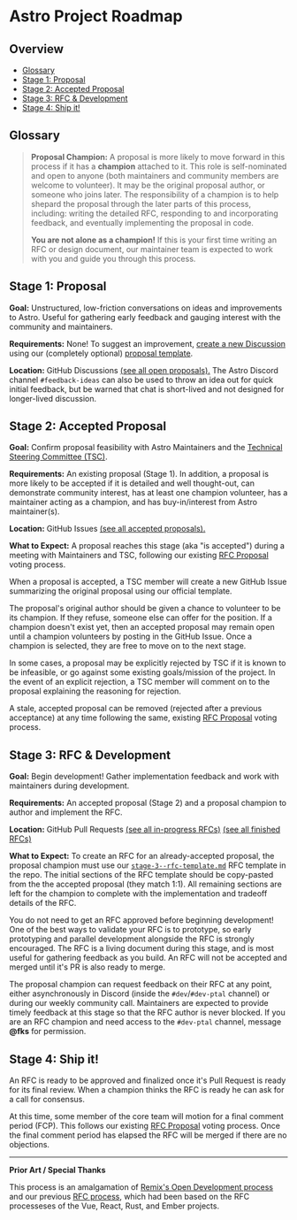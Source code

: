 # Astro Project Roadmap

## Overview

- [Glossary](#glossary)
- [Stage 1: Proposal](#stage-1-proposal)
- [Stage 2: Accepted Proposal](#stage-2-accepted-proposal)
- [Stage 3: RFC \& Development](#stage-3-rfc--development)
- [Stage 4: Ship it!](#stage-4-ship-it)

## Glossary

> **Proposal Champion:** A proposal is more likely to move forward in this process if it has a **champion** attached to it. This role is self-nominated and open to anyone (both maintainers and community members are welcome to volunteer). It may be the original proposal author, or someone who joins later. The responsibility of a champion is to help shepard the proposal through the later parts of this process, including: writing the detailed RFC, responding to and incorporating feedback, and eventually implementing the proposal in code.
>
> **You are not alone as a champion!** If this is your first time writing an RFC or design document, our maintainer team is expected to work with you and guide you through this process.

## Stage 1: Proposal

**Goal:** Unstructured, low-friction conversations on ideas and improvements to Astro. Useful for gathering early feedback and gauging interest with the community and maintainers.

**Requirements:** None! To suggest an improvement, [create a new Discussion](https://github.com/withastro/roadmap/discussions) using our (completely optional) [proposal template](stage-1--discussion-template.md?plain=1).

**Location:** GitHub Discussions [(see all open proposals).](https://github.com/withastro/roadmap/discussions) The Astro Discord channel `#feedback-ideas` can also be used to throw an idea out for quick initial feedback, but be warned that chat is short-lived and not designed for longer-lived discussion.

## Stage 2: Accepted Proposal

**Goal:** Confirm proposal feasibility with Astro Maintainers and the [Technical Steering Committee (TSC)](https://github.com/withastro/.github/blob/main/GOVERNANCE.md#technical-steering-committee-tsc).

**Requirements:** An existing proposal (Stage 1). In addition, a proposal is more likely to be accepted if it is detailed and well thought-out, can demonstrate community interest, has at least one champion volunteer, has a maintainer acting as a champion, and has buy-in/interest from Astro maintainer(s).

**Location:** GitHub Issues [(see all accepted proposals).](https://github.com/withastro/roadmap/issues)

**What to Expect:** A proposal reaches this stage (aka "is accepted") during a meeting with Maintainers and TSC, following our existing [RFC Proposal](https://github.com/withastro/.github/blob/main/GOVERNANCE.md#voting-rfc-proposals) voting process.

When a proposal is accepted, a TSC member will create a new GitHub Issue summarizing the original proposal using our official template.

The proposal's original author should be given a chance to volunteer to be its champion. If they refuse, someone else can offer for the position. If a champion doesn't exist yet, then an accepted proposal may remain open until a champion volunteers by posting in the GitHub Issue. Once a champion is selected, they are free to move on to the next stage.

In some cases, a proposal may be explicitly rejected by TSC if it is known to be infeasible, or go against some existing goals/mission of the project. In the event of an explicit rejection, a TSC member will comment on to the proposal explaining the reasoning for rejection.

A stale, accepted proposal can be removed (rejected after a previous acceptance) at any time following the same, existing [RFC Proposal](https://github.com/withastro/.github/blob/main/GOVERNANCE.md#voting-rfc-proposals) voting process.

## Stage 3: RFC & Development

**Goal:** Begin development! Gather implementation feedback and work with maintainers during development.

**Requirements:** An accepted proposal (Stage 2) and a proposal champion to author and implement the RFC.

**Location:** GitHub Pull Requests [(see all in-progress RFCs)](https://github.com/withastro/roadmap/pulls) [(see all finished RFCs)](https://github.com/withastro/roadmap/tree/main/proposals)

**What to Expect:** To create an RFC for an already-accepted proposal, the proposal champion must use our [`stage-3--rfc-template.md`](stage-3--rfc-template.md?plain=1) RFC template in the repo. The initial sections of the RFC template should be copy-pasted from the the accepted proposal (they match 1:1). All remaining sections are left for the champion to complete with the implementation and tradeoff details of the RFC.

You do not need to get an RFC approved before beginning development! One of the best ways to validate your RFC is to prototype, so early prototyping and parallel development alongside the RFC is strongly encouraged. The RFC is a living document during this stage, and is most useful for gathering feedback as you build. An RFC will not be accepted and merged until it's PR is also ready to merge.

The proposal champion can request feedback on their RFC at any point, either asynchronously in Discord (inside the `#dev`/`#dev-ptal` channel) or during our weekly community call. Maintainers are expected to provide timely feedback at this stage so that the RFC author is never blocked. If you are an RFC champion and need access to the `#dev-ptal` channel, message **@fks** for permission.

## Stage 4: Ship it!

An RFC is ready to be approved and finalized once it's Pull Request is ready for its final review. When a champion thinks the RFC is ready he can ask for a call for consensus.

At this time, some member of the core team will motion for a final comment period (FCP). This follows our existing [RFC Proposal](https://github.com/withastro/.github/blob/main/GOVERNANCE.md#voting-rfc-proposals) voting process. Once the final comment period has elapsed the RFC will be merged if there are no objections.

---

**Prior Art / Special Thanks**

This process is an amalgamation of [Remix's Open Development process](https://remix.run/blog/open-development) and our previous [RFC process](https://github.com/withastro/roadmap/blob/78b736c28fe487ad02ec76bb038ad1087c471057/README.md), which had been based on the RFC processeses of the Vue, React, Rust, and Ember projects.

